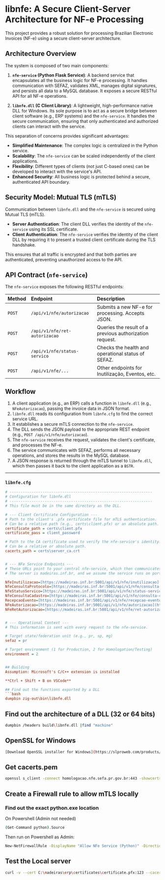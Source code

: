 # libnfe: A Secure Client-Server Architecture for NF-e Processing

This project provides a robust solution for processing Brazilian Electronic Invoices (NF-e) using a secure client-server architecture.

## Architecture Overview

The system is composed of two main components:

1.  **`nfe-service` (Python Flask Service)**: A backend service that encapsulates all the business logic for NF-e processing. It handles communication with SEFAZ, validates XML, manages digital signatures, and persists all data to a MySQL database. It exposes a secure RESTful API for all NF-e operations.

2.  **`libnfe.dll` (C Client Library)**: A lightweight, high-performance native DLL for Windows. Its sole purpose is to act as a secure bridge between client software (e.g., ERP systems) and the `nfe-service`. It handles the secure communication, ensuring that only authenticated and authorized clients can interact with the service.

This separation of concerns provides significant advantages:
- **Simplified Maintenance**: The complex logic is centralized in the Python service.
- **Scalability**: The `nfe-service` can be scaled independently of the client applications.
- **Flexibility**: Different types of clients (not just C-based ones) can be developed to interact with the service's API.
- **Enhanced Security**: All business logic is protected behind a secure, authenticated API boundary.

## Security Model: Mutual TLS (mTLS)

Communication between `libnfe.dll` and the `nfe-service` is secured using Mutual TLS (mTLS).

- **Server Authentication**: The client DLL verifies the identity of the `nfe-service` using its SSL certificate.
- **Client Authentication**: The `nfe-service` verifies the identity of the client DLL by requiring it to present a trusted client certificate during the TLS handshake.

This ensures that all traffic is encrypted and that both parties are authenticated, preventing unauthorized access to the API.

## API Contract (`nfe-service`)

The `nfe-service` exposes the following RESTful endpoints:

| Method | Endpoint                     | Description                                            |
| :----- | :--------------------------- | :----------------------------------------------------- |
| `POST` | `/api/v1/nfe/autorizacao`    | Submits a new NF-e for processing. Accepts JSON.       |
| `POST` | `/api/v1/nfe/ret-autorizacao`| Queries the result of a previous authorization request.|
| `POST` | `/api/v1/nfe/status-servico` | Checks the health and operational status of SEFAZ.     |
| `POST` | `/api/v1/nfe/...`            | Other endpoints for Inutilização, Eventos, etc.        |


## Workflow

1.  A client application (e.g., an ERP) calls a function in `libnfe.dll` (e.g., `NFeAutorizacao`), passing the invoice data in JSON format.
2.  `libnfe.dll` reads its configuration from `libnfe.cfg` to find the correct service URL.
3.  It establishes a secure mTLS connection to the `nfe-service`.
4.  The DLL sends the JSON payload to the appropriate REST endpoint (e.g., `POST /api/v1/nfe/autorizacao`).
5.  The `nfe-service` receives the request, validates the client's certificate, and processes the NF-e.
6.  The service communicates with SEFAZ, performs all necessary operations, and stores the results in the MySQL database.
7.  A JSON response is returned through the mTLS tunnel to `libnfe.dll`, which then passes it back to the client application as a `BSTR`.

---

### `libnfe.cfg`

```ini
# -----------------------------------------------------------------
# Configuration for libnfe.dll
# -----------------------------------------------------------------
# This file must be in the same directory as the DLL.

# --- Client Certificate Configuration ---
# Path to the client's .pfx certificate file for mTLS authentication.
# Can be a relative path (e.g., certs\client.pfx) or an absolute path.
certificate_path = certs\client.pfx
certificate_pass = client_password

# Path to the CA certificate used to verify the nfe-service's identity.
# Can be a relative or absolute path.
cacerts_path = certs\server_ca.crt


# --- NFe Service Endpoints ---
# These URLs point to your central nfe-service, which then communicates with SEFAZ.
# The server is madeiras.inf.br, and we assume the service runs on port 5001.

NfeInutilizacao=[https://madeiras.inf.br:5001/api/v1/nfe/inutilizacao](https://madeiras.inf.br:5001/api/v1/nfe/inutilizacao)
NfeConsultaProtocolo=[https://madeiras.inf.br:5001/api/v1/nfe/consulta-protocolo](https://madeiras.inf.br:5001/api/v1/nfe/consulta-protocolo)
NfeStatusServico=[https://madeiras.inf.br:5001/api/v1/nfe/status-servico](https://madeiras.inf.br:5001/api/v1/nfe/status-servico)
NfeConsultaCadastro=[https://madeiras.inf.br:5001/api/v1/nfe/consulta-cadastro](https://madeiras.inf.br:5001/api/v1/nfe/consulta-cadastro)
RecepcaoEvento=[https://madeiras.inf.br:5001/api/v1/nfe/recepcao-evento](https://madeiras.inf.br:5001/api/v1/nfe/recepcao-evento)
NFeAutorizacao=[https://madeiras.inf.br:5001/api/v1/nfe/autorizacao](https://madeiras.inf.br:5001/api/v1/nfe/autorizacao)
NFeRetAutorizacao=[https://madeiras.inf.br:5001/api/v1/nfe/ret-autorizacao](https://madeiras.inf.br:5001/api/v1/nfe/ret-autorizacao)


# --- Operational Context ---
# This information is sent with every request to the nfe-service.

# Target state/federation unit (e.g., pr, sp, mg)
sefaz = pr

# Target environment (1 for Production, 2 for Homologation/Testing)
environment = 2


## Building
Assumption: Microsoft's C/C++ extension is installed

**Ctrl + Shift + B on VSCode**

## Find out the functions exported by a DLL
```bash
dumpbin zig-out\bin\libnfe.dll
```

## Find out the architecture of a DLL (32 or 64 bits)
```bash
dumpbin /headers build\libnfe.dll |find "machine"
```

## OpenSSL for Windows

```bash
[Download OpenSSL installer for Windows](https://slproweb.com/products/Win32OpenSSL.html)
```

## Get cacerts.pem

```bash
openssl s_client -connect homologacao.nfe.sefa.pr.gov.br:443 -showcerts > cacerts.pem
```
## Create a Firewall rule to allow mTLS locally
### Find out the exact python.exe location
On Powershell (Admin not needed)
```bash
(Get-Command python).Source
```
Then run on Powershell as Admin:
```bash
New-NetFirewallRule -DisplayName "Allow NFe Service (Python)" -Direction Inbound -Action Allow -Protocol TCP -LocalPort 5001 -Program "C:\Program Files\Python313\python.exe"
```

## Test the Local server

```bash
curl -v --cert C:\madeiras\erp\certificates\certificate.pfx:123 --cacert C:\madeiras\erp\certificates\cacerts.pem -X POST -H "Content-Type: application/json" -d "{\"consStatServ\":{\"versao\":\"4.00\",\"tpAmb\":\"2\",\"cUF\":\"41\",\"xServ\":\"STATUS\"}}" https://localhost:5001/api/v1/nfe/status-servico
```